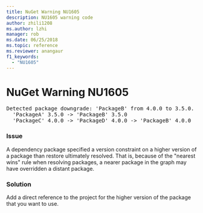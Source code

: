 ```yaml
---
title: NuGet Warning NU1605
description: NU1605 warning code
author: zhili1208
ms.author: lzhi
manager: rob
ms.date: 06/25/2018
ms.topic: reference
ms.reviewer: anangaur
f1_keywords:
  - "NU1605"
---
```


# NuGet Warning NU1605

<pre>Detected package downgrade: 'PackageB' from 4.0.0 to 3.5.0. Reference the package directly from the project to select a different version.<br/>  'PackageA' 3.5.0 -> 'PackageB' 3.5.0<br/>  'PackageC' 4.0.0 -> 'PackageD' 4.0.0 -> 'PackageB' 4.0.0</pre>

### Issue
A dependency package specified a version constraint on a higher version of a package than restore ultimately resolved. That is, because of the "nearest wins" rule when resolving packages, a nearer package in the graph may have overridden a distant package.

### Solution
Add a direct reference to the project for the higher version of the package that you want to use.